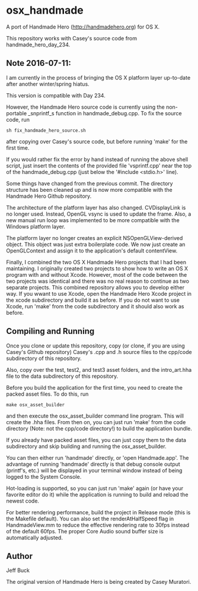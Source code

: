 osx_handmade
============

A port of Handmade Hero (http://handmadehero.org) for OS X.

This repository works with Casey's source code from handmade_hero_day_234.


Note 2016-07-11:
----------------
I am currently in the process of bringing the OS X platform layer up-to-date
after another winter/spring hiatus.

This version is compatible with Day 234.

However, the Handmade Hero source code is currently using the
non-portable _snprintf_s function in handmade_debug.cpp.
To fix the source code, run

    sh fix_handmade_hero_source.sh

after copying over Casey's source code, but before running 'make'
for the first time.

If you would rather fix the error by hand instead of running the above
shell script, just insert the contents of the provided file 'vsprintf.cpp'
near the top of the handmade_debug.cpp (just below the '#include <stdio.h>' line).


Some things have changed from the previous commit. The directory
structure has been cleaned up and is now more compatible with
the Handmade Hero Github repository.

The architecture of the platform layer has also changed. CVDisplayLink
is no longer used. Instead, OpenGL vsync is used to update the frame.
Also, a new manual run loop was implemented to be more compatible with
the Windows platform layer.

The platform layer no longer creates an explicit NSOpenGLView-derived object.
This object was just extra boilerplate code. We now just create an OpenGLContext
and assign it to the application's default contentView.

Finally, I combined the two OS X Handmade Hero projects that I had been
maintaining. I originally created two projects to show how to write an OS X
program with and without Xcode. However, most of the code between the
two projects was identical and there was no real reason to continue
as two separate projects. This combined repository allows you to develop
either way. If you wwant to use Xcode, open the Handmade Hero Xcode
project in the xcode subdirectory and build it as before. If you do not
want to use Xcode, run 'make' from the code subdirectory and it should
also work as before.


Compiling and Running
---------------------

Once you clone or update this repository, copy (or clone, if you are
using Casey's Github repository) Casey's .cpp
and .h source files to the cpp/code subdirectory of this repository.

Also, copy over the test, test2, and test3 asset folders, and the 
intro_art.hha file to the data subdirectory of this repository.

Before you build the application for the first time, you need to
create the packed asset files. To do this, run

    make osx_asset_builder

and then execute the osx_asset_builder command line program. This will
create the .hha files. From then on, you can just run 'make' from the code
directory (Note: not the cpp/code directory!) to build the application bundle.

If you already have packed asset files, you can just copy them to the data
subdirectory and skip building and running the osx_asset_builder.

You can then either run 'handmade' directly, or 'open Handmade.app'.
The advantage of running 'handmade' directly is that debug console output 
(printf's, etc.) will be displayed in your terminal window instead
of being logged to the System Console.

Hot-loading is supported, so you can just run 'make' again (or have your
favorite editor do it) while the application is running to build and
reload the newest code.

For better rendering performance, build the project in Release mode
(this is the Makefile default). You can also set the renderAtHalfSpeed
flag in HandmadeView.mm to reduce the effective rendering rate to 30fps
instead of the default 60fps. The proper Core Audio sound buffer size
is automatically adjusted.


Author
------
Jeff Buck

The original version of Handmade Hero is being created by Casey Muratori.

